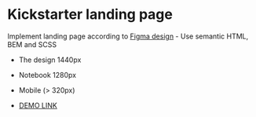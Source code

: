 # Kickstarter landing page
Implement landing page according to [Figma design](https://www.figma.com/file/OMjQNb3hg1LKMV4OwyQ3Ao/BOSE?node-id=0%3A1) - Use semantic HTML, BEM and SCSS
- The design 1440px
- Notebook 1280px
- Mobile (> 320px)

- [DEMO LINK](https://yegorkochetkov.github.io/miami-landing/)
